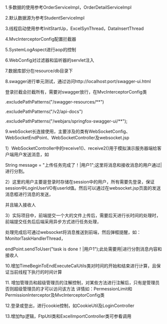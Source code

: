 <p>1.多数据的使用参考OrderServiceImpl，OrderDetailServiceImpl</p>
<p>2.默认数据源为参考StudentServiceImpl</p>
<p>3.线程启动使用参考InitStartUp，ExcelSynThread，DataInsertThread</p>
<p>4.MvcInterceptorConfig配置拦截器</p>
<p>5.SystemLogAspect进行aop的控制</p>
<p>6.WebConfig对过滤器和监听器的servlet注入</p>
<p>7.数据库部分在resource/db目录下</p>
<p>8.swagger进行单元测试，通过访问http://localhost:port/swagger-ui.html</p>
<p>登录拦截会拦截所有，需要对swagger放行，在MvcInterceptorConfig类</p>
<p>.excludePathPatterns("/swagger-resources/**")</p>
<p>.excludePathPatterns("/v2/api-docs")</p>
<p>.excludePathPatterns("/webjars/springfox-swagger-ui/**");</p>
<p>9.webSocket长连接使用，主要涉及的类有WebSocketConfig、WebSocketEndPoint、WebSocketController及websocket.jsp</p>
<p>1）WebSocketController中的receive1()、receive2()用于模拟演示服务器端给客户端用户发送消息，如</p>
<p>String message = "上传任务完成了！|用户1";这里将消息和接收消息的用户通过|进行分割。</p>
<p>2）这里的用户主要是登录时存储在session中的用户，所有需要先登录，保证session中LoginUserVO有userId值。然后可以通过在websocket.jsp页面的发送消息框进行消息的发送，</p>
<p>并且输入接收人</p>
<p>3）实际项目中，前端提交一个大的文件上传后，需要后天进行长时间的处理时，前端提交任务后后端采用异步方式进行任务处理，</p>
<p>处理完成后可通过websocket将消息推送到前端，然后弹框提醒，如：MonitorTaskHandlerThread，</p>
<p>  endPoint.sendToUser("task is done！|用户1");此处需要用|进行分割消息内容和接收人</p>
<p>10.增加TimeBeginToEndExecuteCalUtils类对时间的开始和结束进行计算，且保证当前线程下执行的时间计算</p>
<p>11. 增加管理员和超级管理员的注解控制，对某些方法进行注解后，只有是管理员否则超级管理员的才可以访问该方法
详情如：PermessionLimit和PermissionInterceptor及MvcInterceptorConfig类
<p/>
<p>12.登录或登出，进行cookie控制，如CookieUtil及LoginController<p/>
<p>13.增加ftp逻辑，FtpUtil类和ExcelImportController类可参看调用<p/>
